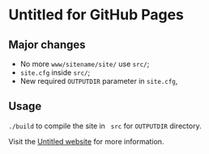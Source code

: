 # Untitled for GitHub Pages

## Major changes

- No more `www/sitename/site/` use `src/`;
- `site.cfg` inside `src/`;
- New required `OUTPUTDIR` parameter in `site.cfg`,

## Usage

`./build` to compile the site in ` src` for `OUTPUTDIR` directory.

Visit the [Untitled website](https://untitled.vimuser.org/) for more information.
